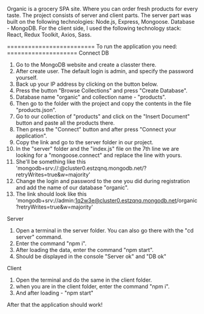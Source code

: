 Organic is a grocery SPA site. Where you can order fresh products for every taste.
The project consists of server and client parts.
The server part was built on the following technologies: Node.js, Express, Mongoose.
Database - MongoDB.
For the client side, I used the following technology stack: React, Redux Toolkit, Axios, Sass.

========================= To run the application you need: ====================
Connect DB

1. Go to the MongoDB website and create a classter there.
2. After create user. The default login is admin, and specify the password yourself.
3. Back up your IP address by clicking on the button below.
4. Press the button "Browse Collections" and press "Create Database".
5. Database name "organic" and collection name - "products".
6. Then go to the folder with the project and copy the contents in the file "products.json".
7. Go to our collection of "products" and click on the "Insert Document" button and paste all the products there.
8. Then press the "Connect" button and after press "Connect your application".
9. Сopy the link and go to the server folder in our project.
10. In the "server" folder and the "index.js" file on the 7th line we are looking for a "mongoose.connect" and replace the line with yours.
11. She'll be something like this 'mongodb+srv://<login>:<password>@cluster0.estzqnq.mongodb.net/?retryWrites=true&w=majority'
12. Change the login and password to the one you did during registration and add the name of our database "organic".
13. The link should look like this 'mongodb+srv://admin:1q2w3e@cluster0.estzqnq.mongodb.net/organic?retryWrites=true&w=majority'

Server

1. Open a terminal in the server folder. You can also go there with the "cd server" command.
2. Enter the command "npm i".
3. After loading the data, enter the command "npm start".
4. Should be displayed in the console "Server ok" and "DB ok"

Client

1. Open the terminal and do the same in the client folder.
2. when you are in the client folder, enter the command "npm i".
3. And after loading - "npm start"

After that the application should work!